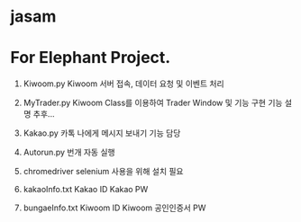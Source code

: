 # jasam
# For Elephant Project.

1. Kiwoom.py
    Kiwoom 서버 접속, 데이터 요청 및 이벤트 처리

2. MyTrader.py
    Kiwoom Class를 이용하여 Trader Window 및 기능 구현
    기능 설명 추후...

3. Kakao.py
    카톡 나에게 메시지 보내기 기능 담당

4. Autorun.py
    번개 자동 실행

4. chromedriver
    selenium 사용을 위해 설치 필요

5. kakaoInfo.txt
    Kakao ID
    Kakao PW

6. bungaeInfo.txt
    Kiwoom ID
    Kiwoom 공인인증서 PW
